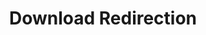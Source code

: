 ---
layout: download
lang: en
title: Download Redirection
download_text: If you are not redirected, click the appropriate link below.
permalink: /download
---